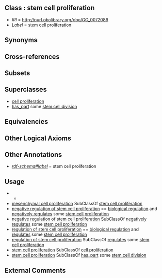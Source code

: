 
## Class : stem cell proliferation

 * *IRI* = http://purl.obolibrary.org/obo/GO_0072089
 * *Label* = stem cell proliferation

## Synonyms


## Cross-references


## Subsets


## Superclasses

 * [cell proliferation](../../GO/83/GO_0008283.md)
 * [has_part](../../BFO/51/BFO_0000051.md) some [stem cell division](../../GO/45/GO_0017145.md)

## Equivalencies


## Other Logical Axioms


## Other Annotations

 * *[rdf-schema#label](../../el/rdf-schema#label.md)* = stem cell proliferation

## Usage

 * -
 * [mesenchymal cell proliferation](../../GO/63/GO_0010463.md) SubClassOf [stem cell proliferation](../../GO/89/GO_0072089.md)
 * [negative regulation of stem cell proliferation](../../GO/47/GO_2000647.md) == [biological regulation](../../GO/07/GO_0065007.md) and [negatively regulates](../../RO/12/RO_0002212.md) some [stem cell proliferation](../../GO/89/GO_0072089.md)
 * [negative regulation of stem cell proliferation](../../GO/47/GO_2000647.md) SubClassOf [negatively regulates](../../RO/12/RO_0002212.md) some [stem cell proliferation](../../GO/89/GO_0072089.md)
 * [regulation of stem cell proliferation](../../GO/91/GO_0072091.md) == [biological regulation](../../GO/07/GO_0065007.md) and [regulates](../../RO/11/RO_0002211.md) some [stem cell proliferation](../../GO/89/GO_0072089.md)
 * [regulation of stem cell proliferation](../../GO/91/GO_0072091.md) SubClassOf [regulates](../../RO/11/RO_0002211.md) some [stem cell proliferation](../../GO/89/GO_0072089.md)
 * [stem cell proliferation](../../GO/89/GO_0072089.md) SubClassOf [cell proliferation](../../GO/83/GO_0008283.md)
 * [stem cell proliferation](../../GO/89/GO_0072089.md) SubClassOf [has_part](../../BFO/51/BFO_0000051.md) some [stem cell division](../../GO/45/GO_0017145.md)

## External Comments

